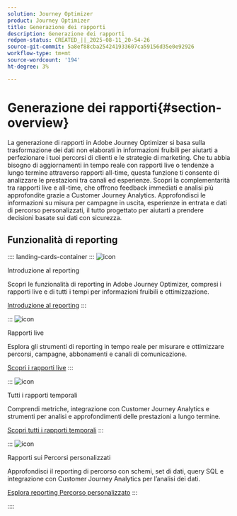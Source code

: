 ```yaml
---
solution: Journey Optimizer
product: Journey Optimizer
title: Generazione dei rapporti
description: Generazione dei rapporti
redpen-status: CREATED_||_2025-08-11_20-54-26
source-git-commit: 5a8ef88cba254241933607ca59156d35e0e92926
workflow-type: tm+mt
source-wordcount: '194'
ht-degree: 3%

---
```



# Generazione dei rapporti{#section-overview}

La generazione di rapporti in Adobe Journey Optimizer si basa sulla trasformazione dei dati non elaborati in informazioni fruibili per aiutarti a perfezionare i tuoi percorsi di clienti e le strategie di marketing. Che tu abbia bisogno di aggiornamenti in tempo reale con rapporti live o tendenze a lungo termine attraverso rapporti all-time, questa funzione ti consente di analizzare le prestazioni tra canali ed esperienze. Scopri la complementarità tra rapporti live e all-time, che offrono feedback immediati e analisi più approfondite grazie a Customer Journey Analytics. Approfondisci le informazioni su misura per campagne in uscita, esperienze in entrata e dati di percorso personalizzati, il tutto progettato per aiutarti a prendere decisioni basate sui dati con sicurezza.

## Funzionalità di reporting

:::: landing-cards-container
:::
![icon](https://cdn.experienceleague.adobe.com/icons/book.svg)

Introduzione al reporting

Scopri le funzionalità di reporting in Adobe Journey Optimizer, compresi i rapporti live e di tutti i tempi per informazioni fruibili e ottimizzazione.

[Introduzione al reporting](../using/reports/gs-reports.md)
:::

:::
![icon](https://cdn.experienceleague.adobe.com/icons/chart-line.svg)

Rapporti live

Esplora gli strumenti di reporting in tempo reale per misurare e ottimizzare percorsi, campagne, abbonamenti e canali di comunicazione.

[Scopri i rapporti live](live-report-landing-page.md)
:::

:::
![icon](https://cdn.experienceleague.adobe.com/icons/list-check.svg)

Tutti i rapporti temporali

Comprendi metriche, integrazione con Customer Journey Analytics e strumenti per analisi e approfondimenti delle prestazioni a lungo termine.

[Scopri tutti i rapporti temporali](channel-report-landing-page.md)
:::

:::
![icon](https://cdn.experienceleague.adobe.com/icons/code-branch.svg)

Rapporti sui Percorsi personalizzati

Approfondisci il reporting di percorso con schemi, set di dati, query SQL e integrazione con Customer Journey Analytics per l’analisi dei dati.

[Esplora reporting Percorso personalizzato](reports-landing-page.md)
:::

::::
